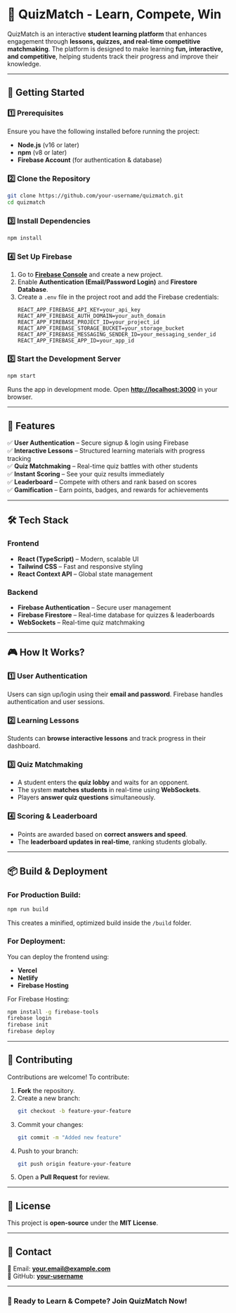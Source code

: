 # 📘 QuizMatch - Learn, Compete, Win

QuizMatch is an interactive **student learning platform** that enhances engagement through **lessons, quizzes, and real-time competitive matchmaking**. The platform is designed to make learning **fun, interactive, and competitive**, helping students track their progress and improve their knowledge.

---

## 🚀 Getting Started

### 1️⃣ Prerequisites
Ensure you have the following installed before running the project:
- **Node.js** (v16 or later)
- **npm** (v8 or later)
- **Firebase Account** (for authentication & database)

### 2️⃣ Clone the Repository
```bash
git clone https://github.com/your-username/quizmatch.git
cd quizmatch
```

### 3️⃣ Install Dependencies
```bash
npm install
```

### 4️⃣ Set Up Firebase
1. Go to **[Firebase Console](https://console.firebase.google.com/)** and create a new project.
2. Enable **Authentication (Email/Password Login)** and **Firestore Database**.
3. Create a `.env` file in the project root and add the Firebase credentials:
   ```env
   REACT_APP_FIREBASE_API_KEY=your_api_key
   REACT_APP_FIREBASE_AUTH_DOMAIN=your_auth_domain
   REACT_APP_FIREBASE_PROJECT_ID=your_project_id
   REACT_APP_FIREBASE_STORAGE_BUCKET=your_storage_bucket
   REACT_APP_FIREBASE_MESSAGING_SENDER_ID=your_messaging_sender_id
   REACT_APP_FIREBASE_APP_ID=your_app_id
   ```

### 5️⃣ Start the Development Server
```bash
npm start
```
Runs the app in development mode. Open **[http://localhost:3000](http://localhost:3000)** in your browser.

---

## 📌 Features
✅ **User Authentication** – Secure signup & login using Firebase  
✅ **Interactive Lessons** – Structured learning materials with progress tracking  
✅ **Quiz Matchmaking** – Real-time quiz battles with other students  
✅ **Instant Scoring** – See your quiz results immediately  
✅ **Leaderboard** – Compete with others and rank based on scores  
✅ **Gamification** – Earn points, badges, and rewards for achievements  

---

## 🛠️ Tech Stack

### Frontend
- **React (TypeScript)** – Modern, scalable UI
- **Tailwind CSS** – Fast and responsive styling
- **React Context API** – Global state management

### Backend
- **Firebase Authentication** – Secure user management
- **Firebase Firestore** – Real-time database for quizzes & leaderboards
- **WebSockets** – Real-time quiz matchmaking

---

## 🎮 How It Works?

### 1️⃣ User Authentication
Users can sign up/login using their **email and password**. Firebase handles authentication and user sessions.

### 2️⃣ Learning Lessons
Students can **browse interactive lessons** and track progress in their dashboard.

### 3️⃣ Quiz Matchmaking
- A student enters the **quiz lobby** and waits for an opponent.
- The system **matches students** in real-time using **WebSockets**.
- Players **answer quiz questions** simultaneously.

### 4️⃣ Scoring & Leaderboard
- Points are awarded based on **correct answers and speed**.
- The **leaderboard updates in real-time**, ranking students globally.

---

## 📦 Build & Deployment

### For Production Build:
```bash
npm run build
```
This creates a minified, optimized build inside the `/build` folder.

### For Deployment:
You can deploy the frontend using:
- **Vercel**
- **Netlify**
- **Firebase Hosting**

For Firebase Hosting:
```bash
npm install -g firebase-tools
firebase login
firebase init
firebase deploy
```

---

## 🤝 Contributing

Contributions are welcome! To contribute:
1. **Fork** the repository.
2. Create a new branch:
   ```bash
   git checkout -b feature-your-feature
   ```
3. Commit your changes:
   ```bash
   git commit -m "Added new feature"
   ```
4. Push to your branch:
   ```bash
   git push origin feature-your-feature
   ```
5. Open a **Pull Request** for review.

---

## 📄 License
This project is **open-source** under the **MIT License**.

---

## 📩 Contact
📧 Email: **your.email@example.com**  
🔗 GitHub: **[your-username](https://github.com/your-username)**  

---

### 🚀 Ready to Learn & Compete? Join QuizMatch Now!
